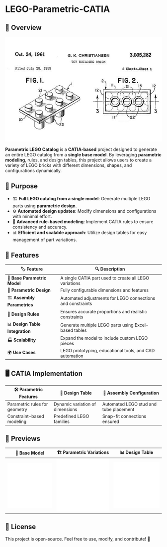 # LEGO-Parametric-CATIA

## 🚀 Overview
![Main Preview](assets/img/main.png)

**Parametric LEGO Catalog** is a **CATIA-based** project designed to generate an entire LEGO catalog from a **single base model**. By leveraging **parametric modeling**, rules, and design tables, this project allows users to create a variety of LEGO bricks with different dimensions, shapes, and configurations dynamically.

## 🎯 Purpose
- 🏗 **Full LEGO catalog from a single model**: Generate multiple LEGO parts using **parametric design**.
- ⚙ **Automated design updates**: Modify dimensions and configurations with minimal effort.
- 🔬 **Advanced rule-based modeling**: Implement CATIA rules to ensure consistency and accuracy.
- 📊 **Efficient and scalable approach**: Utilize design tables for easy management of part variations.

## 📝 Features
| 🏷️ Feature             | 🔍 Description |
|------------------|-------------|
| 🔧 **Base Parametric Model** | A single CATIA part used to create all LEGO variations |
| 📐 **Parametric Design** | Fully configurable dimensions and features |
| 🏗 **Assembly Parametrics** | Automated adjustments for LEGO connections and constraints |
| 📏 **Design Rules** | Ensures accurate proportions and realistic constraints |
| 📊 **Design Table Integration** | Generate multiple LEGO parts using Excel-based tables |
| 🏭 **Scalability** | Expand the model to include custom LEGO pieces |
| 🌍 **Use Cases** | LEGO prototyping, educational tools, and CAD automation |

## 🖥️ CATIA Implementation
| 🛠️ Parametric Features | 📐 Design Table | 🔧 Assembly Configuration |
|----------------|-----------|-----------|
| Parametric rules for geometry | Dynamic variation of dimensions | Automated LEGO stud and tube placement |
| Constraint-based modeling | Predefined LEGO families | Snap-fit connections ensured |

## 📸 Previews
| 📜 Base Model | 🏗️ Parametric Variations | 📊 Design Table |
|-----------|-----------|-----------|
| <img src="assets/img/base_model.png"> | <img src="assets/img/parametric_variations.png"> | <img src="assets/img/design_table.png"> |

## 🌟 License
This project is open-source. Feel free to use, modify, and contribute! 🚀
